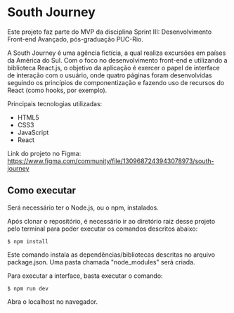 # South Journey

Este projeto faz parte do MVP da disciplina Sprint III: Desenvolvimento Front-end Avançado, pós-graduação PUC-Rio.

A South Journey é uma agência fictícia, a qual realiza excursões em países da América do Sul. Com o foco no desenvolvimento front-end e utilizando a biblioteca React.js, o objetivo da aplicação é exercer o papel de interface de interação com o usuário, onde quatro páginas foram desenvolvidas seguindo os princípios de componentização e fazendo uso de recursos do React (como hooks, por exemplo).

Principais tecnologias utilizadas:
 - HTML5
 - CSS3
 - JavaScript
 - React


Link do projeto no Figma: https://www.figma.com/community/file/1309687243943078973/south-journey


## Como executar

Será necessário ter o Node.js, ou o npm, instalados.

Após clonar o repositório, é necessário ir ao diretório raiz desse projeto pelo terminal para poder executar os comandos descritos abaixo:


```
$ npm install

```


Este comando instala as dependências/bibliotecas descritas no arquivo package.json. Uma pasta chamada "node_modules" será criada.

Para executar a interface, basta executar o comando:


```
$ npm run dev

```

Abra o localhost no navegador.
